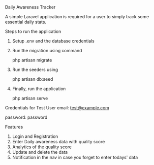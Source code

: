 Daily Awareness Tracker

A simple Laravel application is required for a user to simply track some essential daily stats.

Steps to run the application
1. Setup .env and the database credentials
2. Run the migration using command
    
    php artisan migrate
    
3. Run the seeders using
    
    php artisan db:seed
    
4. Finally, run the application

    php artisan serve
    
Credentials for Test User
email: test@example.com

password: password


Features
1. Login and Registration
2. Enter Daily awareness data with quality score
3. Analytics of the quality score
4. Update and delete the data
5. Notification in the nav in case you forget to enter todays' data

